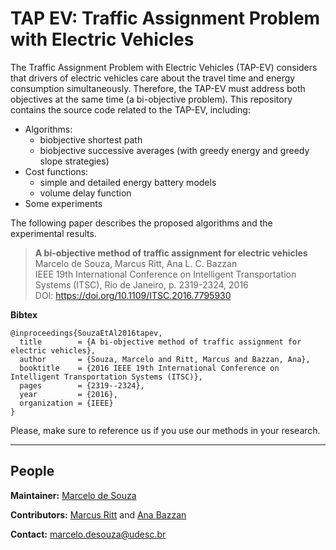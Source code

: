 # TAP EV: Traffic Assignment Problem with Electric Vehicles

The Traffic Assignment Problem with Electric Vehicles (TAP-EV) considers that drivers of electric vehicles care about the travel time and energy consumption simultaneously. Therefore, the TAP-EV must address both objectives at the same time (a bi-objective problem). This repository contains the source code related to the TAP-EV, including:
+ Algorithms:
  + biobjective shortest path
  + biobjective successive averages (with greedy energy and greedy slope strategies)
+ Cost functions:
  + simple and detailed energy battery models
  + volume delay function
+ Some experiments

The following paper describes the proposed algorithms and the experimental results.

> **A bi-objective method of traffic assignment for electric vehicles**<br>
> Marcelo de Souza, Marcus Ritt, Ana L. C. Bazzan<br>
> IEEE 19th International Conference on Intelligent Transportation Systems (ITSC), Rio de Janeiro, p. 2319-2324, 2016<br>
> DOI: https://doi.org/10.1109/ITSC.2016.7795930

**Bibtex**

```
@inproceedings{SouzaEtAl2016tapev,
  title        = {A bi-objective method of traffic assignment for electric vehicles},
  author       = {Souza, Marcelo and Ritt, Marcus and Bazzan, Ana},
  booktitle    = {2016 IEEE 19th International Conference on Intelligent Transportation Systems (ITSC)},
  pages        = {2319--2324},
  year         = {2016},
  organization = {IEEE}
}
```

Please, make sure to reference us if you use our methods in your research.

***

## People

**Maintainer:** [Marcelo de Souza](https://souzamarcelo.github.io)

**Contributors:** [Marcus Ritt](https://www.inf.ufrgs.br/~mrpritt) and [Ana Bazzan](https://www.inf.ufrgs.br/~bazzan)

**Contact:** marcelo.desouza@udesc.br
